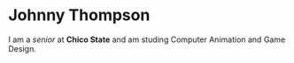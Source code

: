 # Johnny Thompson
I am a *senior* at **Chico State** and am studing Computer Animation and Game Design.
